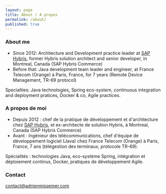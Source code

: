 ```yaml
---
layout: page
title: About / A propos
permalink: /about/
published: true
---
```

### About me

* Since 2012: Architecture and Development practice leader at [SAP Hybris](http://www.hybris.com/), former Hybris solution architect and senior developer, in Montreal, Canada (SAP Hybris Commerce)
* Before that: Java development team leader and engineer, at France Telecom (Orange) à Paris, France, for 7 years (Remote Device Management, TR-69 protocol)

Specialties: Java technologies, Spring eco-system, continuous integration and deployment pratices, Docker & co, Agile practices.

### A propos de moi

* Depuis 2012 : chef de la pratique de développement et d'architecture chez [SAP Hybris](http://www.hybris.com/fr/), et ex-architecte de solution Hybris, à Montreal, Canada (SAP Hybris Commerce)
* Avant : Ingénieur des télécommunications, chef d'équipe de développement logiciel (Java) chez France Telecom (Orange) à Paris, France, 7 ans (télégestion des terminaux, protocole TR-69).

Spécialités : technologies Java, eco-système Spring, intégration et déploiement continus, Docker, pratiques de développement Agile.

### Contact

[contact@adrienmissemer.com](mailto:contact@adrienmissemer.com)
